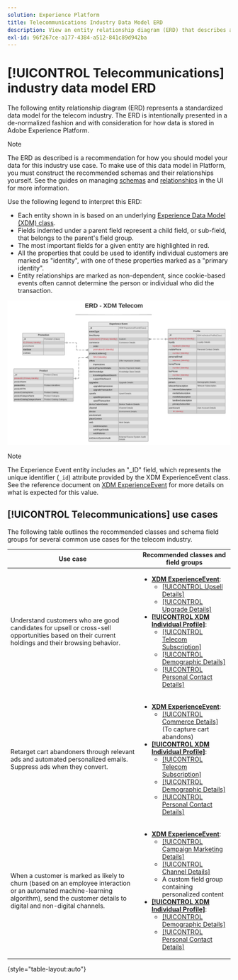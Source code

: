 ```yaml
---
solution: Experience Platform
title: Telecommunications Industry Data Model ERD
description: View an entity relationship diagram (ERD) that describes a standardized data model for the telecommunication industry, compatible with Experience Data Model (XDM) for use in Adobe Experience Platform.
exl-id: 96f267ce-a177-4384-a512-841c89d942ba
---
```

# [!UICONTROL Telecommunications] industry data model ERD

The following entity relationship diagram (ERD) represents a standardized data model for the telecom industry. The ERD is intentionally presented in a de-normalized fashion and with consideration for how data is stored in Adobe Experience Platform.

>[!NOTE]
>
>The ERD as described is a recommendation for how you should model your data for this industry use case. To make use of this data model in Platform, you must construct the recommended schemas and their relationships yourself. See the guides on managing [schemas](../../ui/resources/schemas.md) and [relationships](../../tutorials/relationship-ui.md) in the UI for more information.

Use the following legend to interpret this ERD:

* Each entity shown in is based on an underlying [Experience Data Model (XDM) class](../composition.md#class).
* Fields indented under a parent field represent a child field, or sub-field, that belongs to the parent's field group.
* The most important fields for a given entity are highlighted in red.
* All the properties that could be used to identify individual customers are marked as "identity", with one of these properties marked as a "primary identity".
* Entity relationships are marked as non-dependent, since cookie-based events often cannot determine the person or individual who did the transaction.


![An example ERD for a telecom industry data model](../../images/industries/telecom.png)

>[!NOTE]
>
>The Experience Event entity includes an "_ID" field, which represents the unique identifier (`_id`) attribute provided by the XDM ExperienceEvent class. See the reference document on [XDM ExperienceEvent](../../classes/experienceevent.md) for more details on what is expected for this value.

## [!UICONTROL Telecommunications] use cases

The following table outlines the recommended classes and schema field groups for several common use cases for the telecom industry.

| Use case | Recommended classes and field groups |
| --- | --- |
| Understand customers who are good candidates for upsell or cross-sell opportunities based on their current holdings and their browsing behavior. | <ul><li>**[XDM ExperienceEvent](../../classes/experienceevent.md)**:<ul><li>[[!UICONTROL Upsell Details]](../../field-groups/event/upsell-details.md)</li><li>[[!UICONTROL Upgrade Details]](../../field-groups/event/upgrade-details.md)</li></ul></li><li>**[[!UICONTROL XDM Individual Profile]](../../classes/individual-profile.md)**:<ul><li>[[!UICONTROL Telecom Subscription]](../../field-groups/profile/telecom-subscription.md)</li><li>[[!UICONTROL Demographic Details]](../../field-groups/profile/demographic-details.md)</li><li>[[!UICONTROL Personal Contact Details]](../../field-groups/profile/personal-contact-details.md)</li></ul></li></ul> |
| Retarget cart abandoners through relevant ads and automated personalized emails. Suppress ads when they convert. | <ul><li>**[XDM ExperienceEvent](../../classes/experienceevent.md)**:<ul><li>[[!UICONTROL Commerce Details]](../../field-groups/event/upsell-details.md) (To capture cart abandons)</li></ul></li><li>**[[!UICONTROL XDM Individual Profile]](../../classes/individual-profile.md)**:<ul><li>[[!UICONTROL Telecom Subscription]](../../field-groups/profile/telecom-subscription.md)</li><li>[[!UICONTROL Demographic Details]](../../field-groups/profile/demographic-details.md)</li><li>[[!UICONTROL Personal Contact Details]](../../field-groups/profile/personal-contact-details.md)</li></ul></li></ul> |
| When a customer is marked as likely to churn (based on an employee interaction or an automated machine-learning algorithm), send the customer details to digital and non-digital channels. | <ul><li>**[XDM ExperienceEvent](../../classes/experienceevent.md)**:<ul><li>[[!UICONTROL Campaign Marketing Details]](../../field-groups/event/campaign-marketing-details.md)</li><li>[[!UICONTROL Channel Details]](../../field-groups/event/channel-details.md)</li><li>A custom field group containing personalized content</li></ul></li><li>**[[!UICONTROL XDM Individual Profile]](../../classes/individual-profile.md)**:<ul><li>[[!UICONTROL Demographic Details]](../../field-groups/profile/demographic-details.md)</li><li>[[!UICONTROL Personal Contact Details]](../../field-groups/profile/personal-contact-details.md)</li></ul></li></ul> |

{style="table-layout:auto"}
